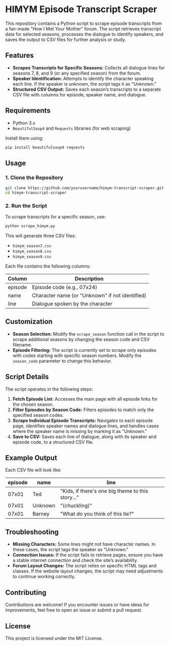 
# HIMYM Episode Transcript Scraper

This repository contains a Python script to scrape episode transcripts from a fan-made "How I Met Your Mother" forum. The script retrieves transcript data for selected seasons, processes the dialogue to identify speakers, and saves the output to CSV files for further analysis or study.

## Features
- **Scrapes Transcripts for Specific Seasons:** Collects all dialogue lines for seasons 7, 8, and 9 (or any specified season) from the forum.
- **Speaker Identification:** Attempts to identify the character speaking each line. If the speaker is unknown, the script tags it as "Unknown."
- **Structured CSV Output:** Saves each season’s transcripts to a separate CSV file with columns for episode, speaker name, and dialogue.

## Requirements
- Python 3.x
- `BeautifulSoup4` and `Requests` libraries (for web scraping)

Install them using:
```bash
pip install beautifulsoup4 requests
```

## Usage

### 1. Clone the Repository
```bash
git clone https://github.com/yourusername/himym-transcript-scraper.git
cd himym-transcript-scraper
```

### 2. Run the Script
To scrape transcripts for a specific season, use:
```bash
python scrape_himym.py
```

This will generate three CSV files:
- `himym_season7.csv`
- `himym_season8.csv`
- `himym_season9.csv`

Each file contains the following columns:

| Column   | Description                                    |
|----------|------------------------------------------------|
| episode  | Episode code (e.g., 07x24)                     |
| name     | Character name (or "Unknown" if not identified)|
| line     | Dialogue spoken by the character               |

## Customization
- **Season Selection:** Modify the `scrape_season` function call in the script to scrape additional seasons by changing the season code and CSV filename.
- **Episode Filtering:** The script is currently set to scrape only episodes with codes starting with specific season numbers. Modify the `season_code` parameter to change this behavior.

## Script Details

The script operates in the following steps:
1. **Fetch Episode List:** Accesses the main page with all episode links for the chosen season.
2. **Filter Episodes by Season Code:** Filters episodes to match only the specified season codes.
3. **Scrape Individual Episode Transcripts:** Navigates to each episode page, identifies speaker names and dialogue lines, and handles cases where the speaker name is missing by marking it as "Unknown."
4. **Save to CSV:** Saves each line of dialogue, along with its speaker and episode code, to a structured CSV file.

## Example Output

Each CSV file will look like:

| episode | name     | line                                      |
|---------|----------|-------------------------------------------|
| 07x01   | Ted      | "Kids, if there's one big theme to this story..." |
| 07x01   | Unknown  | "(chuckling)"                             |
| 07x01   | Barney   | "What do you think of this tie?"          |

## Troubleshooting
- **Missing Characters:** Some lines might not have character names. In these cases, the script tags the speaker as "Unknown."
- **Connection Issues:** If the script fails to retrieve pages, ensure you have a stable internet connection and check the site’s availability.
- **Forum Layout Changes:** The script relies on specific HTML tags and classes. If the website layout changes, the script may need adjustments to continue working correctly.

## Contributing
Contributions are welcome! If you encounter issues or have ideas for improvements, feel free to open an issue or submit a pull request.

## License
This project is licensed under the MIT License.
